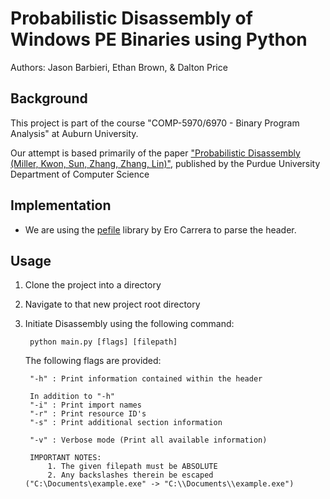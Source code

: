 # Probabilistic Disassembly of Windows PE Binaries using Python
Authors: Jason Barbieri, Ethan Brown, & Dalton Price

## Background
This project is part of the course "COMP-5970/6970 - Binary Program Analysis" at Auburn University.

Our attempt is based primarily of the paper 
["Probabilistic Disassembly (Miller, Kwon, Sun, Zhang, Zhang, Lin)"](https://www.cs.purdue.edu/homes/zhan3299/res/ICSE19.pdf), 
published by the Purdue University Department of Computer Science

## Implementation
 - We are using the [pefile](https://pypi.org/project/pefile/) library by Ero Carrera to parse the header.

## Usage
1. Clone the project into a directory
2. Navigate to that new project root directory
3. Initiate Disassembly using the following command:
        
        python main.py [flags] [filepath]

    The following flags are provided:
    
        "-h" : Print information contained within the header
        
        In addition to "-h"
        "-i" : Print import names
        "-r" : Print resource ID's
        "-s" : Print additional section information

        "-v" : Verbose mode (Print all available information)
    <!-- tsk -->
        IMPORTANT NOTES: 
            1. The given filepath must be ABSOLUTE
            2. Any backslashes therein be escaped ("C:\Documents\example.exe" -> "C:\\Documents\\example.exe")
